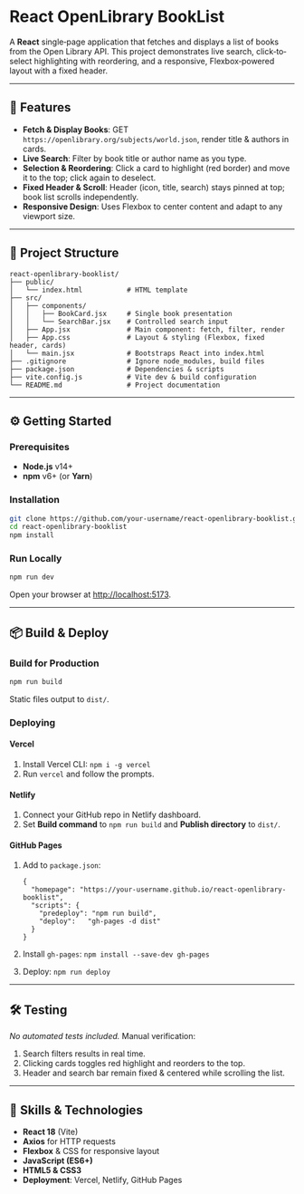 # React OpenLibrary BookList

A **React** single‐page application that fetches and displays a list of books from the Open Library API. This project demonstrates live search, click‐to‐select highlighting with reordering, and a responsive, Flexbox‐powered layout with a fixed header.

---

## 🚀 Features

* **Fetch & Display Books**: GET `https://openlibrary.org/subjects/world.json`, render title & authors in cards.
* **Live Search**: Filter by book title or author name as you type.
* **Selection & Reordering**: Click a card to highlight (red border) and move it to the top; click again to deselect.
* **Fixed Header & Scroll**: Header (icon, title, search) stays pinned at top; book list scrolls independently.
* **Responsive Design**: Uses Flexbox to center content and adapt to any viewport size.

---

## 📂 Project Structure

```
react-openlibrary-booklist/
├── public/
│   └── index.html           # HTML template
├── src/
│   ├── components/
│   │   ├── BookCard.jsx     # Single book presentation
│   │   └── SearchBar.jsx    # Controlled search input
│   ├── App.jsx              # Main component: fetch, filter, render
│   ├── App.css              # Layout & styling (Flexbox, fixed header, cards)
│   └── main.jsx             # Bootstraps React into index.html
├── .gitignore               # Ignore node_modules, build files
├── package.json             # Dependencies & scripts
├── vite.config.js           # Vite dev & build configuration
└── README.md                # Project documentation
```

---

## ⚙️ Getting Started

### Prerequisites

* **Node.js** v14+
* **npm** v6+ (or **Yarn**)

### Installation

```bash
git clone https://github.com/your-username/react-openlibrary-booklist.git
cd react-openlibrary-booklist
npm install
```

### Run Locally

```bash
npm run dev
```

Open your browser at [http://localhost:5173](http://localhost:5173).

---

## 📦 Build & Deploy

### Build for Production

```bash
npm run build
```

Static files output to `dist/`.

### Deploying

#### Vercel

1. Install Vercel CLI: `npm i -g vercel`
2. Run `vercel` and follow the prompts.

#### Netlify

1. Connect your GitHub repo in Netlify dashboard.
2. Set **Build command** to `npm run build` and **Publish directory** to `dist/`.

#### GitHub Pages

1. Add to `package.json`:

   ```jsonc
   {
     "homepage": "https://your-username.github.io/react-openlibrary-booklist",
     "scripts": {
       "predeploy": "npm run build",
       "deploy":   "gh-pages -d dist"
     }
   }
   ```
2. Install `gh-pages`: `npm install --save-dev gh-pages`
3. Deploy: `npm run deploy`

---

## 🛠️ Testing

*No automated tests included.*
Manual verification:

1. Search filters results in real time.
2. Clicking cards toggles red highlight and reorders to the top.
3. Header and search bar remain fixed & centered while scrolling the list.

---

## 🔑 Skills & Technologies

* **React 18** (Vite)
* **Axios** for HTTP requests
* **Flexbox** & CSS for responsive layout
* **JavaScript (ES6+)**
* **HTML5 & CSS3**
* **Deployment**: Vercel, Netlify, GitHub Pages
